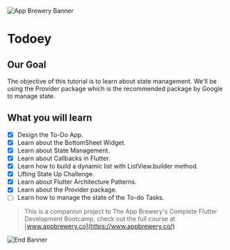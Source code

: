 ![App Brewery Banner](https://github.com/londonappbrewery/Images/blob/master/AppBreweryBanner.png)


# Todoey

## Our Goal

The objective of this tutorial is to learn about state management. We'll be using the Provider package which is the recommended package by Google to manage state.

## What you will learn

- [x] Design the To-Do App.
- [x] Learn about the BottomSheet Widget.
- [x] Learn about State Management.
- [x] Learn about Callbacks in Flutter.
- [x] Learn how to build a dynamic list with ListView.builder method.
- [x] Lifting State Up Challenge.
- [x] Learn about Flutter Architecture Patterns.
- [x] Learn about the Provider package.
- [ ] Learn how to manage the state of the To-do Tasks.

>This is a companion project to The App Brewery's Complete Flutter Development Bootcamp, check out the full course at [www.appbrewery.co](https://www.appbrewery.co/)

![End Banner](https://github.com/londonappbrewery/Images/blob/master/readme-end-banner.png)
